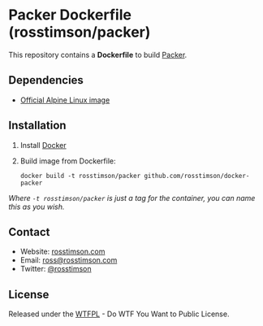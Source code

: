 # Packer Dockerfile (rosstimson/packer)

This repository contains a **Dockerfile** to build [Packer][packer].

## Dependencies

* [Official Alpine Linux image][alpine-image]

## Installation

1. Install [Docker][docker]
2. Build image from Dockerfile:

    `docker build -t rosstimson/packer github.com/rosstimson/docker-packer`

_Where `-t rosstimson/packer` is just a tag for the container, you can
name this as you wish._

## Contact

* Website:  [rosstimson.com][website]
* Email:    [ross@rosstimson.com][email]
* Twitter:  [@rosstimson][twitter]

## License

Released under the [WTFPL](http://wtfpl.net) - Do WTF You Want to Public
License.



[website]:        https://rosstimson.com
[email]:          mailto:ross@rosstimson.com
[twitter]:        https://twitter.com/rosstimson

[packer]:         http://www.packer.io
[docker]:         https://www.docker.io
[alpine-image]:   https://hub.docker.com/_/alpine/
